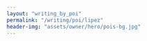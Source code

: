 ```yaml
---
layout: "writing_by_poi"
permalink: "/writing/poi/lipez"
header-img: "assets/owner/hero/pois-bg.jpg"
---
```

